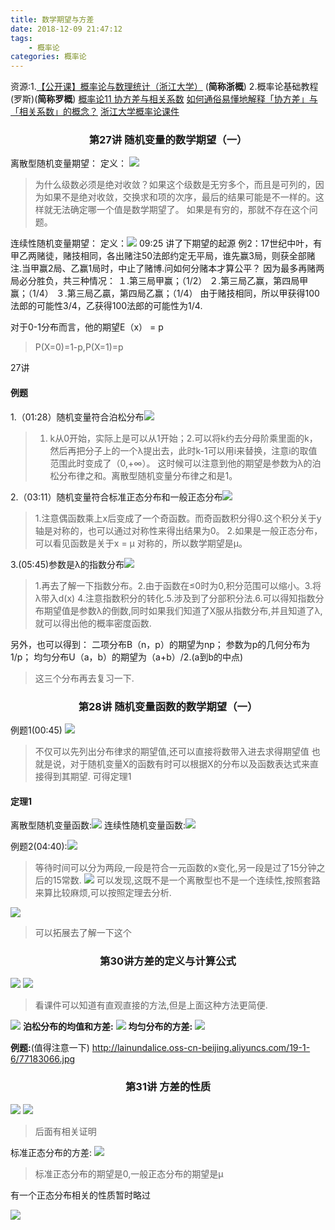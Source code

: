 ```yaml
---
title: 数学期望与方差
date: 2018-12-09 21:47:12
tags:
    - 概率论
categories: 概率论
---
```

资源:1.[【公开课】概率论与数理统计（浙江大学）](https://www.bilibili.com/video/av20027947) (**简称浙概**)
2.概率论基础教程(罗斯)(**简称罗概**)
[概率论11 协方差与相关系数](http://www.cnblogs.com/vamei/p/3416138.html)
[如何通俗易懂地解释「协方差」与「相关系数」的概念？](https://www.zhihu.com/question/20852004)
[浙江大学概率论课件](https://io.shino.cc/index.php?share/folder&user=1&sid=4rSv57EZ)

<!-- more -->

### <center>第27讲 随机变量的数学期望（一）</center>
离散型随机变量期望：
定义： ![](http://lainundalice.oss-cn-beijing.aliyuncs.com/18-12-10/40774474.jpg)
>为什么级数必须是绝对收敛？如果这个级数是无穷多个，而且是可列的，因为如果不是绝对收敛，交换求和项的次序，最后的结果可能是不一样的。这样就无法确定哪一个值是数学期望了。
如果是有穷的，那就不存在这个问题。

连续性随机变量期望：
定义：![](http://lainundalice.oss-cn-beijing.aliyuncs.com/18-12-16/19321329.jpg)
09:25 讲了下期望的起源
例2：17世纪中叶，有甲乙两赌徒，赌技相同，各出赌注50法郎约定无平局，谁先赢3局，则获全部赌注.当甲赢2局、乙赢1局时，中止了赌博.问如何分赌本才算公平？
因为最多再赌两局必分胜负，共三种情况：
１.第三局甲赢；（1/2）
２.第三局乙赢，第四局甲赢；（1/4）
３.第三局乙贏，第四局乙赢；（1/4）
由于赌技相同，所以甲获得100法郎的可能性3/4，乙获得100法郎的可能性为1/4.

对于0-1分布而言，他的期望E（x） = p 
>P(X=0)=1-p,P(X=1)=p

27讲
#### 例题
1.（01:28）随机变量符合泊松分布![](http://lainundalice.oss-cn-beijing.aliyuncs.com/18-12-16/82839158.jpg)
>1. k从0开始，实际上是可以从1开始；2.可以将k约去分母阶乘里面的k，然后再把分子上的一个λ提出去，此时k-1可以用i来替换，注意i的取值范围此时变成了（0,+∞）。
这时候可以注意到他的期望是参数为λ的泊松分布律之和。离散型随机变量分布律之和是1。

2.（03:11）随机变量符合标准正态分布和一般正态分布![](http://lainundalice.oss-cn-beijing.aliyuncs.com/18-12-16/25876402.jpg)
>1.注意偶函数乘上x后变成了一个奇函数。而奇函数积分得0.这个积分关于y轴是对称的，也可以通过对称性来得出结果为0。
2.如果是一般正态分布，可以看见函数是关于x = μ 对称的，所以数学期望是μ。

3.(05:45)参数是λ的指数分布![](http://lainundalice.oss-cn-beijing.aliyuncs.com/18-12-16/77787094.jpg)
>1.再去了解一下指数分布。2.由于函数在≤0时为0,积分范围可以缩小。3.将λ带入d(x) 4.注意指数积分的转化.5.涉及到了分部积分法.6.可以得知指数分布期望值是参数λ的倒数,同时如果我们知道了X服从指数分布,并且知道了λ,就可以得出他的概率密度函数.

另外，也可以得到：
二项分布B（n，p）的期望为np；
参数为p的几何分布为1/p；
均匀分布U（a，b）的期望为（a+b）/2.(a到b的中点)
>这三个分布再去复习一下.

### <center>第28讲 随机变量函数的数学期望（一）</center>
例题1(00:45)
![](http://lainundalice.oss-cn-beijing.aliyuncs.com/18-12-17/1039373.jpg)
>不仅可以先列出分布律求的期望值,还可以直接将数带入进去求得期望值
也就是说，对于随机变量X的函数有时可以根据X的分布以及函数表达式来直接得到其期望.
可得定理1

#### 定理1
离散型随机变量函数:![](http://lainundalice.oss-cn-beijing.aliyuncs.com/18-12-17/41468049.jpg)
连续性随机变量函数:![](http://lainundalice.oss-cn-beijing.aliyuncs.com/18-12-17/52227507.jpg)

例题2(04:40):![](http://lainundalice.oss-cn-beijing.aliyuncs.com/18-12-17/19436899.jpg)
>等待时间可以分为两段,一段是符合一元函数的x变化,另一段是过了15分钟之后的15常数.
![](http://lainundalice.oss-cn-beijing.aliyuncs.com/18-12-17/40032496.jpg)
>可以发现,这既不是一个离散型也不是一个连续性,按照套路来算比较麻烦,可以按照定理去分析.

![](http://lainundalice.oss-cn-beijing.aliyuncs.com/18-12-17/97090069.jpg)
>可以拓展去了解一下这个

### <center>第30讲方差的定义与计算公式</center>
![](http://lainundalice.oss-cn-beijing.aliyuncs.com/19-1-6/28558772.jpg)
![](http://lainundalice.oss-cn-beijing.aliyuncs.com/19-1-6/6401845.jpg)
>看课件可以知道有直观直接的方法,但是上面这种方法更简便.

![](http://lainundalice.oss-cn-beijing.aliyuncs.com/19-1-6/96227125.jpg)
**泊松分布的均值和方差:**
![](http://lainundalice.oss-cn-beijing.aliyuncs.com/19-1-6/45046182.jpg)
**均匀分布的方差:**
![](http://lainundalice.oss-cn-beijing.aliyuncs.com/19-1-6/51397863.jpg)

**例题:**(值得注意一下)
http://lainundalice.oss-cn-beijing.aliyuncs.com/19-1-6/77183066.jpg

### <center>第31讲 方差的性质</center>
![](http://lainundalice.oss-cn-beijing.aliyuncs.com/19-1-6/63815467.jpg)
![](http://lainundalice.oss-cn-beijing.aliyuncs.com/19-1-6/22770709.jpg)
>后面有相关证明

标准正态分布的方差:
![](http://lainundalice.oss-cn-beijing.aliyuncs.com/19-1-6/11129174.jpg)
>标准正态分布的期望是0,一般正态分布的期望是μ

有一个正态分布相关的性质暂时略过

![](http://lainundalice.oss-cn-beijing.aliyuncs.com/19-1-6/66082823.jpg)